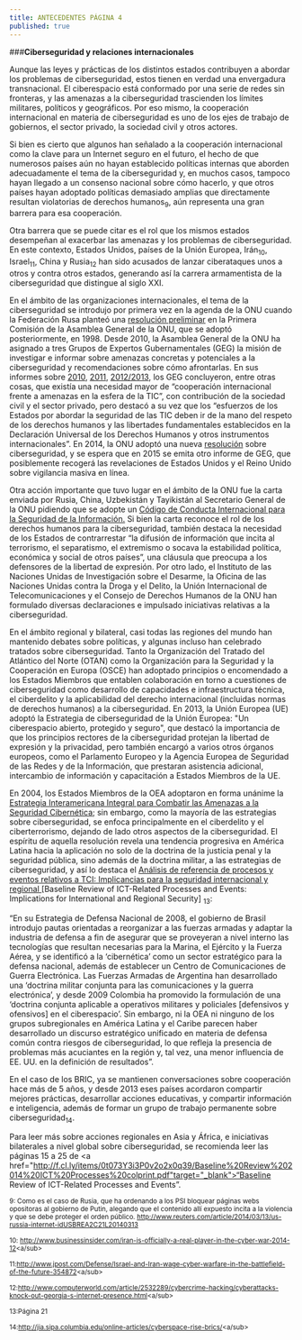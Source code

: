 ```yaml
---
title: ANTECEDENTES PÁGINA 4
published: true
---
```

###**Ciberseguridad y relaciones internacionales**

Aunque las leyes y prácticas de los distintos estados contribuyen a abordar los problemas de ciberseguridad, estos tienen en verdad una envergadura transnacional. El ciberespacio está conformado por una serie de redes sin fronteras, y las amenazas a la ciberseguridad trascienden los límites militares, políticos y geográficos. Por eso mismo, la cooperación internacional en materia de ciberseguridad es uno de los ejes de trabajo de gobiernos, el sector privado, la sociedad civil y otros actores.

Si bien es cierto que algunos han señalado a la cooperación internacional como la clave para un Internet seguro en el futuro, el hecho de que numerosos países aún no hayan establecido políticas internas que aborden adecuadamente el tema de la ciberseguridad y, en muchos casos, tampoco hayan llegado a un consenso nacional sobre cómo hacerlo, y que otros países hayan adoptado políticas demasiado amplias que directamente resultan violatorias de derechos humanos<sub>9</sub>, aún representa una gran barrera para esa cooperación.

Otra barrera que se puede citar es el rol que los mismos estados desempeñan al exacerbar las amenazas y los problemas de ciberseguridad. En este contexto, Estados Unidos, países de la Unión Europea, Irán<sub>10</sub>, Israel<sub>11</sub>, China y Rusia<sub>12</sub> han sido acusados de lanzar ciberataques unos a otros y  contra otros estados, generando así la carrera armamentista de la ciberseguridad que distingue al siglo XXI.

En el ámbito de las organizaciones internacionales, el tema de la ciberseguridad se introdujo por primera vez en la agenda de la ONU cuando la Federación Rusa planteó una
<a href="http://www.un.org/ga/search/view_doc.asp?symbol=A/RES/53/70" target="_blank">resolución preliminar</a>
en la Primera Comisión de la Asamblea General de la ONU, que se adoptó posteriormente, en 1998. Desde 2010, la Asamblea General de la ONU ha asignado a tres Grupos de Expertos Gubernamentales (GEG) la misión de investigar e informar sobre amenazas concretas y potenciales a la ciberseguridad y recomendaciones sobre cómo afrontarlas. En sus informes sobre
<a href="http://www.un.org/ga/search/view_doc.asp?symbol=A/65/201" target="_blank">2010</a>,
<a href="http://www.un.org/ga/search/view_doc.asp?symbol=A/65/201" target="_blank">2011</a>, 
<a href="http://www.un.org/ga/search/view_doc.asp?symbol=A/68/98" target="_blank">2012/2013</a>, 
los GEG concluyeron, entre  otras cosas, que existía una necesidad mayor de “cooperación internacional frente a amenazas en la esfera de la TIC”, con contribución de la sociedad civil y el sector privado, pero destacó a su vez que los “esfuerzos de los Estados por abordar la seguridad de las TIC deben ir de la mano del respeto de los derechos humanos y las libertades fundamentales establecidos en la Declaración Universal de los Derechos Humanos y otros instrumentos internacionales”. En 2014, la ONU adoptó una nueva 
<a href="http://www.un.org/ga/search/view_doc.asp?symbol=A/RES/69/28" target="_blank">resolución</a>
sobre ciberseguridad, y se espera que en 2015 se emita otro informe de GEG, que posiblemente recogerá las revelaciones de Estados Unidos y el Reino Unido sobre vigilancia masiva en línea.

Otra acción importante que tuvo lugar en el ámbito de la ONU fue la carta enviada por Rusia, China, Uzbekistán y Tayikistán al Secretario General de la ONU pidiendo que se adopte un 
<a href="http://nz.chineseembassy.org/eng/zgyw/t858978.htm" target="_blank">Código de Conducta Internacional para la Seguridad de la Información.</a>
Si bien la carta reconoce el rol de los derechos humanos para la ciberseguridad, también destaca la necesidad de los Estados de contrarrestar “la difusión de información que incita al terrorismo, el separatismo, el extremismo o socava la estabilidad política, económica y social de otros países”, una cláusula que preocupa a los defensores de la libertad de expresión. Por otro lado, el Instituto de las Naciones Unidas de Investigación sobre el Desarme, la Oficina de las Naciones Unidas contra la Droga y el Delito, la Unión Internacional de Telecomunicaciones y el Consejo de Derechos Humanos de la ONU han formulado diversas declaraciones e impulsado iniciativas relativas a la ciberseguridad.

En el ámbito regional y bilateral, casi todas las regiones del mundo han mantenido debates sobre políticas, y algunas incluso han celebrado tratados sobre ciberseguridad. Tanto la Organización del Tratado del Atlántico del Norte (OTAN) como la Organización para la Seguridad y la Cooperación en Europa (OSCE) han adoptado principios o encomendado a los Estados Miembros que entablen colaboración en torno a cuestiones de ciberseguridad como desarrollo de capacidades e infraestructura técnica, el ciberdelito y la aplicabilidad del derecho internacional (incluidas normas de derechos humanos) a la ciberseguridad. En 2013, la Unión Europea (UE) adoptó la Estrategia de ciberseguridad de la Unión Europea: "Un ciberespacio abierto, protegido y seguro", que destacó la importancia de que los principios rectores de la ciberseguridad protejan la libertad de expresión y la privacidad, pero también encargó a varios otros órganos europeos, como el Parlamento Europeo y la Agencia Europea de Seguridad de las Redes y de la Información, que prestaran asistencia adicional, intercambio de información y capacitación a Estados Miembros de la UE.


En 2004, los Estados Miembros de la OEA adoptaron en forma unánime la
<a href="http://www.oas.org/es/ssm/cyber/documents/Estrategia-seguridad-cibernetica-resolucion.pdf" target="_blank">Estrategia Interamericana Integral para Combatir las Amenazas a la Seguridad Cibernética;</a>
sin embargo, como la mayoría de las estrategias sobre ciberseguridad, se enfoca principalmente en el ciberdelito y el ciberterrorismo, dejando de lado otros aspectos de la ciberseguridad. El espíritu de aquella resolución revela una tendencia progresiva en América Latina hacia la aplicación no solo de la doctrina de la justicia penal y la seguridad pública, sino además de la doctrina militar, a las estrategias de ciberseguridad, y así lo destaca el 
<a href="http://ict4peace.org/baseline-review-of-ict-related-processes-and-events-implications-for-international-and-regional-security/#sthash.8X8nxU44.dpuf" target="_blank">Análisis de referencia de procesos y eventos relativos a TCI: Implicancias para la seguridad internacional y regional </a>[Baseline Review of ICT-Related Processes and Events: Implications for International and Regional Security] <sub>13</sub>:

“En su Estrategia de Defensa Nacional de 2008, el gobierno de Brasil introdujo pautas orientadas a reorganizar a las fuerzas armadas y adaptar la industria de defensa a fin de asegurar que se proveyeran a nivel interno las tecnologías que resultan necesarias para la Marina, el Ejército y la Fuerza Aérea, y se identificó a la ‘cibernética’ como un sector estratégico para la defensa nacional, además de establecer un Centro de Comunicaciones de Guerra Electrónica. Las Fuerzas Armadas de Argentina han desarrollado una ‘doctrina militar conjunta para las comunicaciones y la guerra electrónica’, y desde 2009 Colombia ha promovido la formulación de una ‘doctrina conjunta aplicable a operativos militares y policiales [defensivos y ofensivos] en el ciberespacio’. Sin embargo, ni la OEA ni ninguno de los grupos subregionales en América Latina y el Caribe parecen haber desarrollado un discurso estratégico unificado en materia de defensa común contra riesgos de ciberseguridad, lo que refleja la presencia de problemas más acuciantes en la región y, tal vez, una menor influencia de EE. UU. en la definición de resultados”.

En el caso de los BRIC, ya se mantienen conversaciones sobre cooperación hace más de 5 años, y desde 2013 eses países acordaron compartir mejores prácticas, desarrollar acciones educativas, y compartir información e inteligencia, además de formar un grupo de trabajo permanente sobre ciberseguridad<sub>14</sub>. 

Para leer más sobre acciones regionales en Asia y África, e iniciativas bilaterales a nivel global sobre ciberseguridad, se recomienda leer las páginas 15 a 25 de
<a href="http://f.cl.ly/items/0t073Y3i3P0v2o2x0q39/Baseline%20Review%202014%20ICT%20Processes%20colprint.pdf"target="_blank">“Baseline Review of ICT-Related Processes and Events”.</a>

<sub> 9: Como es el caso de Rusia, que ha ordenando a los PSI bloquear páginas webs opositoras al gobierno de Putin, alegando que el contenido allí expuesto incita a la violencia y que se debe proteger el orden público. 
<a href="http://www.reuters.com/article/2014/03/13/us-russia-internet-idUSBREA2C21L20140313" target="_blank">http://www.reuters.com/article/2014/03/13/us-russia-internet-idUSBREA2C21L20140313</sub>

<sub> 10: <a href="http://www.businessinsider.com/iran-is-officially-a-real-player-in-the-cyber-war-2014-12" target="_blank">http://www.businessinsider.com/iran-is-officially-a-real-player-in-the-cyber-war-2014-12<a/sub>

<sub> 11:<a href="http://www.jpost.com/Defense/Israel-and-Iran-wage-cyber-warfare-in-the-battlefield-of-the-future-354872" target="_blank">http://www.jpost.com/Defense/Israel-and-Iran-wage-cyber-warfare-in-the-battlefield-of-the-future-354872<a/sub> 

<sub> 12:<a href="http://www.computerworld.com/article/2532289/cybercrime-hacking/cyberattacks-knock-out-georgia-s-internet-presence.html" target="_blank">http://www.computerworld.com/article/2532289/cybercrime-hacking/cyberattacks-knock-out-georgia-s-internet-presence.html<a/sub> 

<sub> 13:Página 21 </sub>

<sub> 14:<a href="http://jia.sipa.columbia.edu/online-articles/cyberspace-rise-brics/" target="_blank">http://jia.sipa.columbia.edu/online-articles/cyberspace-rise-brics/<a/sub> 





